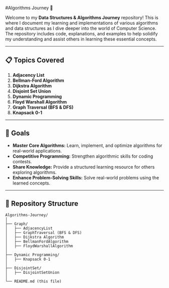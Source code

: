 #Algorithms Journey 🚀

Welcome to my **Data Structures & Algorithms Journey** repository! This is where I document my learning and implementations of various algorithms and data structures as I dive deeper into the world of Computer Science. The repository includes code, explanations, and examples to help solidify my understanding and assist others in learning these essential concepts.

---

## 📋 Topics Covered
01. **Adjacency List**  
02. **Bellman-Ford Algorithm**  
03. **Dijkstra Algorithm**  
04. **Disjoint Set Union**  
05. **Dynamic Programming**  
06. **Floyd Warshall Algorithm**  
07. **Graph Traversal (BFS & DFS)**  
08. **Knapsack 0-1**  

---

## 🌟 Goals
- **Master Core Algorithms:** Learn, implement, and optimize algorithms for real-world applications.  
- **Competitive Programming:** Strengthen algorithmic skills for coding contests.  
- **Share Knowledge:** Provide a structured learning resource for others exploring algorithms.  
- **Enhance Problem-Solving Skills:** Solve real-world problems using the learned concepts.  

---

## 📂 Repository Structure
```plaintext
Algorithms-Journey/
│
├── Graph/
│   ├── AdjacencyList
│   ├── GraphTraversal (BFS & DFS)
│   ├── Dijkstra Algorithm
│   ├── BellmanFordAlgorithm
│   ├── FloydWarshallAlgorithm
│
├── Dynamic Programming/
│   ├── Knapsack 0-1
│   
├── DisjointSet/
│   ├── DisjointSetUnion
│
└── README.md (this file)
